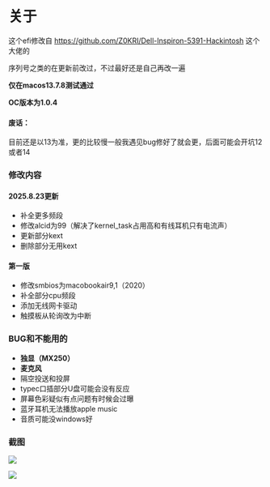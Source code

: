 # 关于
这个efi修改自 https://github.com/Z0KRI/Dell-Inspiron-5391-Hackintosh 这个大佬的

序列号之类的在更新前改过，不过最好还是自己再改一遍

**仅在macos13.7.8测试通过**

**OC版本为1.0.4**

#### 废话：
目前还是以13为准，更的比较慢一般我遇见bug修好了就会更，后面可能会开坑12或者14
### 修改内容
#### 2025.8.23更新
- 补全更多频段
- 修改alcid为99（解决了kernel_task占用高和有线耳机只有电流声）
- 更新部分kext
- 删除部分无用kext

#### 第一版
- 修改smbios为macobookair9,1（2020）
- 补全部分cpu频段
- 添加无线网卡驱动
- 触摸板从轮询改为中断

### BUG和不能用的
- **独显（MX250）**
- **麦克风**
- 隔空投送和投屏
- typec口插部分U盘可能会没有反应
- 屏幕色彩疑似有点问题有时候会过曝
- 蓝牙耳机无法播放apple music
- 音质可能没windows好

### 截图
![](https://youke1.picui.cn/s1/2025/08/23/68a9c38539b77.png)

![](https://youke1.picui.cn/s1/2025/08/23/68a9c3865ec9d.png)
